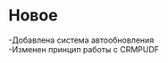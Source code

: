 <h1><a id="_0"></a>Новое</h1>
<p>-Добавлена система автообновления<br>
-Изменен принцип работы с CRMPUDF</p>

